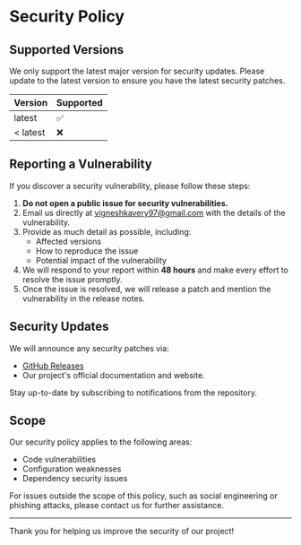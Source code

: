 # Security Policy

## Supported Versions

We only support the latest major version for security updates. Please update to the latest version to ensure you have the latest security patches.

| Version | Supported          |
| ------- | ------------------ |
| latest  | :white_check_mark:  |
| < latest | :x:                |

## Reporting a Vulnerability

If you discover a security vulnerability, please follow these steps:

1. **Do not open a public issue for security vulnerabilities.**
2. Email us directly at [vigneshkavery97@gmail.com](mailto:vigneshkavery97@gmail.com) with the details of the vulnerability.
3. Provide as much detail as possible, including:
    - Affected versions
    - How to reproduce the issue
    - Potential impact of the vulnerability
4. We will respond to your report within **48 hours** and make every effort to resolve the issue promptly.
5. Once the issue is resolved, we will release a patch and mention the vulnerability in the release notes.

## Security Updates

We will announce any security patches via:

- [GitHub Releases](https://github.com/vigneshs-dev/Q-Vote/releases/)
- Our project's official documentation and website.

Stay up-to-date by subscribing to notifications from the repository.

## Scope

Our security policy applies to the following areas:

- Code vulnerabilities
- Configuration weaknesses
- Dependency security issues

For issues outside the scope of this policy, such as social engineering or phishing attacks, please contact us for further assistance.

---

Thank you for helping us improve the security of our project!
